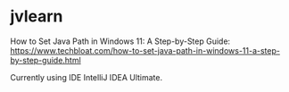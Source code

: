 # jvlearn

How to Set Java Path in Windows 11: A Step-by-Step Guide: https://www.techbloat.com/how-to-set-java-path-in-windows-11-a-step-by-step-guide.html

Currently using IDE IntelliJ IDEA Ultimate.
